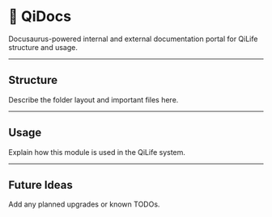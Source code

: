 # 📘 QiDocs

Docusaurus-powered internal and external documentation portal for QiLife structure and usage.

---

## Structure

Describe the folder layout and important files here.

---

## Usage

Explain how this module is used in the QiLife system.

---

## Future Ideas

Add any planned upgrades or known TODOs.